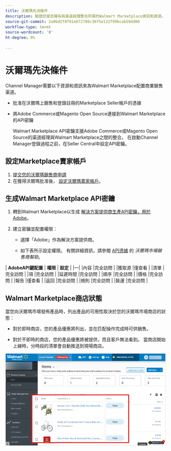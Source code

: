 ```yaml
---
title: 沃爾瑪先決條件
description: 驗證您是否擁有與渠道經理整合所需的Walmart Marketplace資訊和資源。
source-git-commit: 2a9bd2f8f91e672786c36f5e132f99bcab59dd00
workflow-type: tm+mt
source-wordcount: '0'
ht-degree: 0%

---
```



# 沃爾瑪先決條件

Channel Manager需要以下資源和資訊來為Walmart Marketplace配置商業銷售渠道。

* 批准在沃爾瑪上銷售和登錄註冊的Marketplace Seller帳戶的憑據

* 將Adobe Commerce或Magento Open Source連接到Walmart Marketplace的API密鑰

   Walmart Marketplace API密鑰支援Adobe Commerce或Magento Open Source的渠道經理與Walmart Marketplace之間的整合。 在啟動Channel Manager登錄過程之前，在Seller Central中設定API密鑰。

## 設定Marketplace賣家帳戶

1. [提交您的沃爾瑪銷售商申請](https://marketplace-apply.walmart.com/apply?id=0014M00001zivMpQAI)
1. 在獲得沃爾瑪批准後， [設定沃爾瑪賣家帳戶](https://sellerhelp.walmart.com/seller/s/guide?article=000008219)。

## 生成Walmart Marketplace API密鑰

1. 轉到Walmart Marketplace以生成 [解決方案提供商生產API密鑰，用於Adobe](https://developer.walmart.com/#preloginModal?redirectUri=https%3A%2F%2Fdeveloper.walmart.com%2Faccount%2FgenerateKey)。

1. 建立密鑰並配置權限：

   * 選擇「Adobe」作為解決方案提供商。

   * 如下表所示設定權限。 有關詳細資訊，請參閱 [API憑據](https://sellerhelp.walmart.com/seller/s/guide?article=000006422) 的 _沃爾瑪市場銷售商幫助_。

|    **AdobeAPI鍵配置**
| **權限** | **設定** | |—| |內容 |完全訪問 | |獲取源 |僅查看 | |清單 |完全訪問 | |項 |完全訪問 | |延遲時間 |完全訪問 | |順序 |完全訪問 | |價格 |完全訪問 | |報告 |僅查看 | |返回 |完全訪問 | |規則 |完全訪問 | |裝運 |完全訪問 |

## Walmart Marketplace商店狀態

當您向沃爾瑪市場發佈產品時，列出產品的可用性取決於您的沃爾瑪市場商店的狀態：

* 對於即時商店，您的產品優惠將列出，並在匹配操作完成時可供銷售。

* 對於不即時的商店，您的產品優惠將被提供，而且客戶無法看到。 當商店開始上線時，分時段的清單會自動推送到現場商店。

![[!DNL Walmart Seller Central] 分段產品](assets/walmart-seller-central-staged.png)
